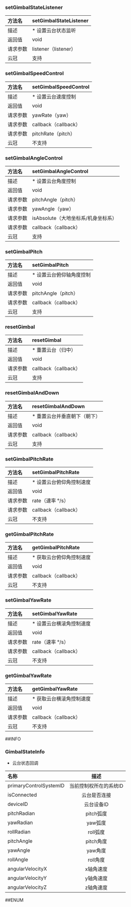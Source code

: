### setGimbalStateListener
|方法名|setGimbalStateListener|
| :--------  | :-----  |
|描述|* 设置云台状态监听|
|返回值|void|
|请求参数|listener（listener）
|云冠|支持|
### setGimbalSpeedControl
|方法名|setGimbalSpeedControl|
| :--------  | :-----  |
|描述|* 设置云台速度控制|
|返回值|void|
|请求参数|yawRate（yaw）
|请求参数|callback（callback）
|请求参数|pitchRate（pitch）
|云冠|不支持|
### setGimbalAngleControl
|方法名|setGimbalAngleControl|
| :--------  | :-----  |
|描述|* 设置云台角度控制|
|返回值|void|
|请求参数|pitchAngle（pitch）
|请求参数|yawAngle（yaw）
|请求参数|isAbsolute（大地坐标系/机身坐标系）
|请求参数|callback（callback）
|云冠|支持|
### setGimbalPitch
|方法名|setGimbalPitch|
| :--------  | :-----  |
|描述|* 设置云台俯仰轴角度控制|
|返回值|void|
|请求参数|pitchAngle（pitch）
|请求参数|callback（callback）
|云冠|支持|
### resetGimbal
|方法名|resetGimbal|
| :--------  | :-----  |
|描述|* 重置云台（归中）|
|返回值|void|
|请求参数|callback（callback）
|云冠|支持|
### resetGimbalAndDown
|方法名|resetGimbalAndDown|
| :--------  | :-----  |
|描述|* 重置云台并垂直朝下（朝下）|
|返回值|void|
|请求参数|callback（callback）
|云冠|支持|
### setGimbalPitchRate
|方法名|setGimbalPitchRate|
| :--------  | :-----  |
|描述|* 设置云台俯仰角控制速度|
|返回值|void|
|请求参数|rate（速率 °/s）
|请求参数|callback（callback）
|云冠|不支持|
### getGimbalPitchRate
|方法名|getGimbalPitchRate|
| :--------  | :-----  |
|描述|* 获取云台俯仰角控制速度|
|返回值|void|
|请求参数|callback（callback）
|云冠|不支持|
### setGimbalYawRate
|方法名|setGimbalYawRate|
| :--------  | :-----  |
|描述|* 设置云台横滚角控制速度|
|返回值|void|
|请求参数|rate（速率 °/s）
|请求参数|callback（callback）
|云冠|不支持|
### getGimbalYawRate
|方法名|getGimbalYawRate|
| :--------  | :-----  |
|描述|* 获取云台横滚角控制速度|
|返回值|void|
|请求参数|callback（callback）
|云冠|不支持|

##INFO
### GimbalStateInfo
 * 云台状态回调

|名称|描述|
| :--------  | :----:  |
|primaryControlSystemID|当前控制权所在的系统ID|
|isConnected|云台是否连接|
|deviceID|云台设备ID|
|pitchRadian|pitch弧度|
|yawRadian|yaw弧度|
|rollRadian|roll弧度|
|pitchAngle|pitch角度|
|yawAngle|yaw角度|
|rollAngle|roll角度|
|angularVelocityX|x轴角速度|
|angularVelocityY|y轴角速度|
|angularVelocityZ|z轴角速度|

##ENUM
